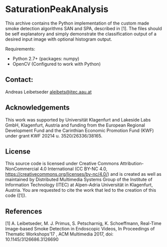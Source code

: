 # SaturationPeakAnalysis
This archive contains the Python implementation of the custom made smoke detection
algorithms SAN and SPA, described in [1]. The files should be self explanatory
and simply demonstrate the classification output of a desired input image with
optional histogram output.

Requirements:

- Python 2.7+   (packages: numpy)
- OpenCV        (Configured to work with Python)

## Contact:

Andreas Leibetseder
aleibets@itec.aau.at

## Acknowledgements


This work was supported by Universität Klagenfurt and Lakeside Labs GmbH,
Klagenfurt, Austria and funding from the European Regional Development Fund and
the Carinthian Economic Promotion Fund (KWF) under grant KWF 20214 u.
3520/26336/38165.

## License


This source code is licensed under Creative Commons Attribution-NonCommercial 4.0
International (CC BY-NC 4.0, https://creativecommons.org/licenses/by-nc/4.0/) and
is created as well as maintained by Distributed Multimedia Systems Group of the
Institute of Information Technology (ITEC) at Alpen-Adria Universität in Klagenfurt,
Austria. You are requested to cite the work that led to the creation of this code
([1]).

## References
[1] A. Leibetseder, M. J. Primus, S. Petscharnig, K. Schoeffmann, Real-Time
    Image-based Smoke Detection in Endoscopic Videos, In Proceedings of Thematic
    Workshops’17 , ACM Multimedia 2017, doi: 10.1145/3126686.3126690
